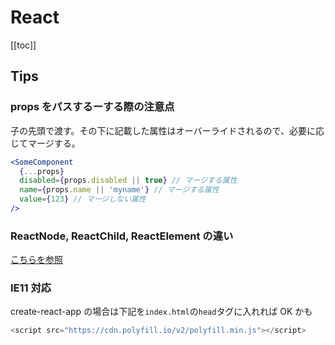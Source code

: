 # React

[[toc]]

## Tips

### props をパスするーする際の注意点

子の先頭で渡す。その下に記載した属性はオーバーライドされるので、必要に応じてマージする。

```jsx
<SomeComponent
  {...props}
  disabled={props.disabled || true} // マージする属性
  name={props.name || 'myname'} // マージする属性
  value={123} // マージしない属性
/>
```

### ReactNode, ReactChild, ReactElement の違い

[こちらを参照](https://dackdive.hateblo.jp/entry/2019/08/07/090000)

### IE11 対応

create-react-app の場合は下記を`index.html`の`head`タグに入れれば OK かも

```js
<script src="https://cdn.polyfill.io/v2/polyfill.min.js"></script>
```

